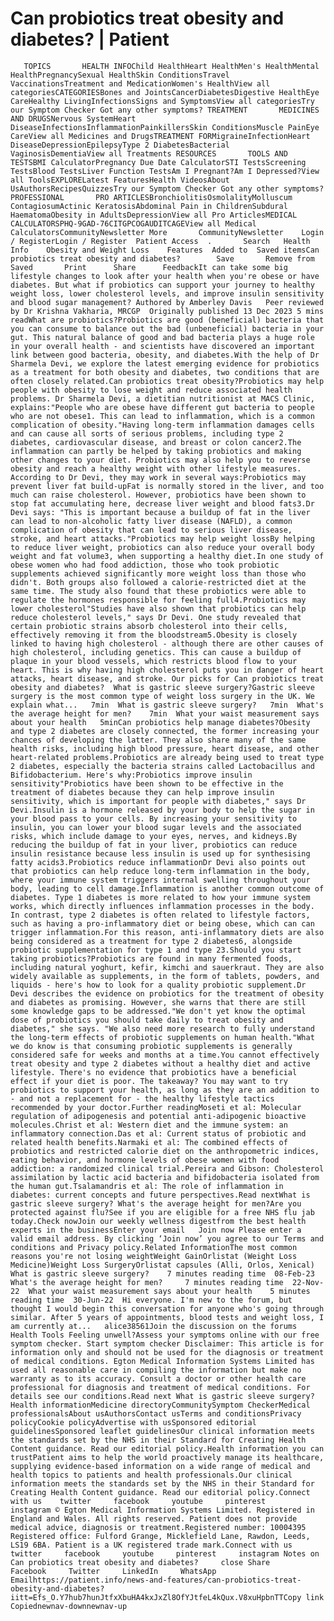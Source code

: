# Can probiotics treat obesity and diabetes? | Patient

       TOPICS       HEALTH INFOChild HealthHeart HealthMen's HealthMental HealthPregnancySexual HealthSkin ConditionsTravel VaccinationsTreatment and MedicationWomen's HealthView all categoriesCATEGORIESBones and JointsCancerDiabetesDigestive HealthEye CareHealthy LivingInfectionsSigns and SymptomsView all categoriesTry our Symptom Checker Got any other symptoms? TREATMENT       MEDICINES AND DRUGSNervous SystemHeart DiseaseInfectionsInflammationPainkillersSkin ConditionsMuscle PainEye CareView all Medicines and DrugsTREATMENT FORMigraineInfectionHeart DiseaseDepressionEpilepsyType 2 DiabetesBacterial VaginosisDementiaView all Treatments RESOURCES       TOOLS AND TESTSBMI CalculatorPregnancy Due Date CalculatorSTI TestsScreening TestsBlood TestsLiver Function TestsAm I Pregnant?Am I Depressed?View all ToolsEXPLORELatest FeaturesHealth VideosAbout UsAuthorsRecipesQuizzesTry our Symptom Checker Got any other symptoms? PROFESSIONAL       PRO ARTICLESBronchiolitisOsmolalityMolluscum ContagiosumActinic KeratosisAbdominal Pain in ChildrenSubdural HaematomaObesity in AdultsDepressionView all Pro ArticlesMEDICAL CALCULATORSPHQ-9GAD-76CITGPCOGAUDITCAGEView all Medical CalculatorsCommunityNewsletter More       CommunityNewsletter    Login / RegisterLogin / Register  Patient Access  .       Search   Health Info    Obesity and Weight Loss    Features  Added to  Saved itemsCan probiotics treat obesity and diabetes?        Save       Remove from Saved       Print      Share      FeedbackIt can take some big lifestyle changes to look after your health when you're obese or have diabetes. But what if probiotics can support your journey to healthy weight loss, lower cholesterol levels, and improve insulin sensitivity and blood sugar management? Authored by Amberley Davis   Peer reviewed by Dr Krishna Vakharia, MRCGP  Originally published 13 Dec 2023 5 mins readWhat are probiotics?Probiotics are good (beneficial) bacteria that you can consume to balance out the bad (unbeneficial) bacteria in your gut. This natural balance of good and bad bacteria plays a huge role in your overall health - and scientists have discovered an important link between good bacteria, obesity, and diabetes.With the help of Dr Sharmela Devi, we explore the latest emerging evidence for probiotics as a treatment for both obesity and diabetes, two conditions that are often closely related.Can probiotics treat obesity?Probiotics may help people with obesity to lose weight and reduce associated health problems. Dr Sharmela Devi, a dietitian nutritionist at MACS Clinic, explains:"People who are obese have different gut bacteria to people who are not obese1. This can lead to inflammation, which is a common complication of obesity."Having long-term inflammation damages cells and can cause all sorts of serious problems, including type 2 diabetes, cardiovascular disease, and breast or colon cancer2.The inflammation can partly be helped by taking probiotics and making other changes to your diet. Probiotics may also help you to reverse obesity and reach a healthy weight with other lifestyle measures. According to Dr Devi, they may work in several ways:Probiotics may prevent liver fat build-upFat is normally stored in the liver, and too much can raise cholesterol. However, probiotics have been shown to stop fat accumulating here, decrease liver weight and blood fats3.Dr Devi says: "This is important because a buildup of fat in the liver can lead to non-alcoholic fatty liver disease (NAFLD), a common complication of obesity that can lead to serious liver disease, stroke, and heart attacks."Probiotics may help weight lossBy helping to reduce liver weight, probiotics can also reduce your overall body weight and fat volume3, when supporting a healthy diet.In one study of obese women who had food addiction, those who took probiotic supplements achieved significantly more weight loss than those who didn't. Both groups also followed a calorie-restricted diet at the same time. The study also found that these probiotics were able to regulate the hormones responsible for feeling full4.Probiotics may lower cholesterol"Studies have also shown that probiotics can help reduce cholesterol levels," says Dr Devi. One study revealed that certain probiotic strains absorb cholesterol into their cells, effectively removing it from the bloodstream5.Obesity is closely linked to having high cholesterol - although there are other causes of high cholesterol, including genetics. This can cause a buildup of plaque in your blood vessels, which restricts blood flow to your heart. This is why having high cholesterol puts you in danger of heart attacks, heart disease, and stroke. Our picks for Can probiotics treat obesity and diabetes?  What is gastric sleeve surgery?Gastric sleeve surgery is the most common type of weight loss surgery in the UK. We explain what...   7min  What is gastric sleeve surgery?   7min  What's the average height for men?    7min  What your waist measurement says about your health   5minCan probiotics help manage diabetes?Obesity and type 2 diabetes are closely connected, the former increasing your chances of developing the latter. They also share many of the same health risks, including high blood pressure, heart disease, and other heart-related problems.Probiotics are already being used to treat type 2 diabetes, especially the bacteria strains called Lactobacillus and Bifidobacterium. Here's why:Probiotics improve insulin sensitivity"Probiotics have been shown to be effective in the treatment of diabetes because they can help improve insulin sensitivity, which is important for people with diabetes," says Dr Devi.Insulin is a hormone released by your body to help the sugar in your blood pass to your cells. By increasing your sensitivity to insulin, you can lower your blood sugar levels and the associated risks, which include damage to your eyes, nerves, and kidneys.By reducing the buildup of fat in your liver, probiotics can reduce insulin resistance because less insulin is used up for synthesising fatty acids3.Probiotics reduce inflammationDr Devi also points out that probiotics can help reduce long-term inflammation in the body, where your immune system triggers internal swelling throughout your body, leading to cell damage.Inflammation is another common outcome of diabetes. Type 1 diabetes is more related to how your immune system works, which directly influences inflammation processes in the body. In contrast, type 2 diabetes is often related to lifestyle factors, such as having a pro-inflammatory diet or being obese, which can can trigger inflammation.For this reason, anti-inflammatory diets are also being considered as a treatment for type 2 diabetes6, alongside probiotic supplementation for type 1 and type 23.Should you start taking probiotics?Probiotics are found in many fermented foods, including natural yoghurt, kefir, kimchi and sauerkraut. They are also widely available as supplements, in the form of tablets, powders, and liquids - here's how to look for a quality probiotic supplement.Dr Devi describes the evidence on probiotics for the treatment of obesity and diabetes as promising. However, she warns that there are still some knowledge gaps to be addressed."We don't yet know the optimal dose of probiotics you should take daily to treat obesity and diabetes," she says. "We also need more research to fully understand the long-term effects of probiotic supplements on human health."What we do know is that consuming probiotic supplements is generally considered safe for weeks and months at a time.You cannot effectively treat obesity and type 2 diabetes without a healthy diet and active lifestyle. There's no evidence that probiotics have a beneficial effect if your diet is poor. The takeaway? You may want to try probiotics to support your health, as long as they are an addition to - and not a replacement for - the healthy lifestyle tactics recommended by your doctor.Further readingMoseti et al: Molecular regulation of adipogenesis and potential anti-adipogenic bioactive molecules.Christ et al: Western diet and the immune system: an inflammatory connection.Das et al: Current status of probiotic and related health benefits.Narmaki et al: The combined effects of probiotics and restricted calorie diet on the anthropometric indices, eating behavior, and hormone levels of obese women with food addiction: a randomized clinical trial.Pereira and Gibson: Cholesterol assimilation by lactic acid bacteria and bifidobacteria isolated from the human gut.Tsalamandris et al: The role of inflammation in diabetes: current concepts and future perspectives.Read nextWhat is gastric sleeve surgery? What's the average height for men?Are you protected against flu?See if you are eligible for a free NHS flu jab today.Check nowJoin our weekly wellness digestfrom the best health experts in the businessEnter your email   Join now Please enter a valid email address. By clicking ‘Join now’ you agree to our Terms and conditions and Privacy policy.Related InformationThe most common reasons you're not losing weightWeight GainOrlistat (Weight Loss Medicine)Weight Loss SurgeryOrlistat capsules (Alli, Orlos, Xenical)  What is gastric sleeve surgery?    7 minutes reading time  08-Feb-23  What's the average height for men?     7 minutes reading time  22-Nov-22  What your waist measurement says about your health    5 minutes reading time  30-Jun-22  Hi everyone. I'm new to the forum, but thought I would begin this conversation for anyone who's going through similar. After 5 years of appointments, blood tests and weight loss, I am currently at...   alice38561Join the discussion on the forums Health Tools Feeling unwell?Assess your symptoms online with our free symptom checker. Start symptom checker Disclaimer: This article is for information only and should not be used for the diagnosis or treatment of medical conditions. Egton Medical Information Systems Limited has used all reasonable care in compiling the information but make no warranty as to its accuracy. Consult a doctor or other health care professional for diagnosis and treatment of medical conditions. For details see our conditions.Read next What is gastric sleeve surgery?  Health informationMedicine directoryCommunitySymptom CheckerMedical professionalsAbout usAuthorsContact usTerms and conditionsPrivacy policyCookie policyAdvertise with usSponsored editorial guidelinesSponsored leaflet guidelinesOur clinical information meets the standards set by the NHS in their Standard for Creating Health Content guidance. Read our editorial policy.Health information you can trustPatient aims to help the world proactively manage its healthcare, supplying evidence-based information on a wide range of medical and health topics to patients and health professionals.Our clinical information meets the standards set by the NHS in their Standard for Creating Health Content guidance. Read our editorial policy.Connect with us    twitter     facebook     youtube     pinterest     instagram © Egton Medical Information Systems Limited. Registered in England and Wales. All rights reserved. Patient does not provide medical advice, diagnosis or treatment.Registered number: 10004395 Registered office: Fulford Grange, Micklefield Lane, Rawdon, Leeds, LS19 6BA. Patient is a UK registered trade mark.Connect with us    twitter     facebook     youtube     pinterest     instagram Notes on Can probiotics treat obesity and diabetes?     close Share          Facebook     Twitter     LinkedIn     WhatsApp     Emailhttps://patient.info/news-and-features/can-probiotics-treat-obesity-and-diabetes?iitt=Efs_O.Y7hub7hunJtfxXbuHA4kxJxZl8OfYJtfeL4kQux.V8xuHpbnTTCopy link Copiednewnav-downnewnav-up


